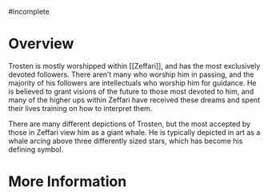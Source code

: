 #incomplete 
# Overview
Trosten is mostly worshipped within [[Zeffari]], and has the most exclusively devoted followers. There aren’t many who worship him in passing, and the majority of his followers are intellectuals who worship him for guidance. He is believed to grant visions of the future to those most devoted to him, and many of the higher ups within Zeffari have received these dreams and spent their lives training on how to interpret them.

There are many different depictions of Trosten, but the most accepted by those in Zeffari view him as a giant whale. He is typically depicted in art as a whale arcing above three differently sized stars, which has become his defining symbol.

# More Information
